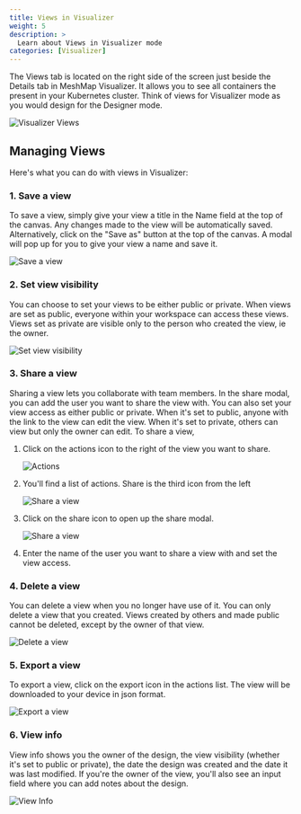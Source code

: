 ```yaml
---
title: Views in Visualizer
weight: 5
description: >
  Learn about Views in Visualizer mode 
categories: [Visualizer]
---
```


The Views tab is located on the right side of the screen just beside the Details tab in MeshMap Visualizer. It allows you to see all containers the present in your Kubernetes cluster. Think of views for Visualizer mode as you would design for the Designer mode. 

![Visualizer Views](/meshmap/visualizer/images/Views.svg)
## Managing Views
Here's what you can do with views in Visualizer:

### 1. Save a view
  To save a view, simply give your view a title in the Name field at the top of the canvas. Any changes made to the view will be automatically saved. Alternatively, click on the "Save as" button at the top of the canvas. A modal will pop up for you to give your view a name and save it.

![Save a view](/meshmap/visualizer/images/SaveView.png)
  
### 2. Set view visibility
  You can choose to set your views to be either public or private. When views are set as public, everyone within your workspace can access these views. Views set as private are visible only to the person who created the view, ie the owner. 

![Set view visibility](/meshmap/visualizer/images/Visibility.png)
  
### 3. Share a view
  Sharing a view lets you collaborate with team members. In the share modal, you can add the user you want to share the view with. You can also set your view access as either public or private. When it's set to public, anyone with the link to the view can edit the view. When it's set to private, others can view but only the owner can edit.
  To share a view,
  1. Click on the actions icon to the right of the view you want to share.
     
     ![Actions](/meshmap/visualizer/images/ActionsIcon.png)
     
  2. You'll find a list of actions. Share is the third icon from the left

     ![Share a view](/meshmap/visualizer/images/ShareView.png)
    
  3. Click on the share icon to open up the share modal.
   
     ![Share a view](/meshmap/visualizer/images/ShareModal.PNG)
    
  4. Enter the name of the user you want to share a view with and set the view access.
     

### 4. Delete a view
  You can delete a view when you no longer have use of it. You can only delete a view that you created. Views created by others and made public cannot be deleted, except by the owner of that view.

![Delete a view](/meshmap/visualizer/images/DeleteView.png)
  
### 5. Export a view
  To export a view, click on the export icon in the actions list. The view will be downloaded to your device in json format.

 ![Export a view](/meshmap/visualizer/images/ExportView2.png)

     
### 6. View info
  View info shows you the owner of the design, the view visibility (whether it's set to public or private), the date the design was created and the date it was last modified. If you're the owner of the view, you'll also see an input field where you can add notes about the design.

  ![View Info](/meshmap/visualizer/images/ViewInfo.png)
